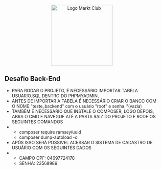 <p align="center">
  <img src="https://markt.club/images/logo_marktclub.png" width="200" alt="Logo Markt Club">
</p>

## Desafio Back-End



- PARA RODAR O PROJETO, É NECESSÁRIO IMPORTAR TABELA USUARIO.SQL DENTRO DO PHPMYADMIN,
- ANTES DE IMPORTAR A TABELA É NECESSÁRIO CRIAR O BANCO COM O NOME "teste_backend" com o usuário "root" e senha ''(vazia)
- TAMBÉM É NECESSÁRIO QUE INSTALE O COMPOSER, LOGO DEPOIS, ABRA O CMD E NAVEGUE ATÉ A PASTA RAIZ DO PROJETO E RODE OS SEGUINTES COMANDOS
- - composer require ramsey/uuid
  - composer dump-autoload -o
- APÓS ISSO SERÁ POSSIVEL ACESSAR O SISTEMA DE CADASTRO DE USUÁRIO COM OS SEGUINTES DADOS
- - CAMPO CPF: 04697724178
  - SENHA: 23568989
